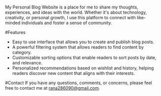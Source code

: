 My Personal Blog Website is a place for me to share my thoughts, experiences, and ideas with the world. Whether it's about technology, creativity, or personal growth, I use this platform to connect with like-minded individuals and foster a sense of community.

#Features
* Easy to use interface that allows you to create and publish blog posts.
* A powerful filtering system that allows readers to find content by category.
* Customizable sorting options that enable readers to sort posts by date, and relevance.
* Personalized recommendations based on wishlist and history, helping readers discover new content that aligns with their interests.

#Contact
If you have any questions, comments, or concerns, please feel free to contact me at rana286090@gmail.com.

